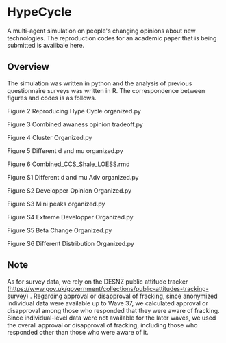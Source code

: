 # HypeCycle
A multi-agent simulation on people's changing opinions about new technologies.
The reproduction codes for an academic paper that is being submitted is availbale here.

## Overview
The simulation was written in python and the analysis of previous questionnaire surveys was written in R.
The correspondence between figures and codes is as follows.

Figure 2 Reproducing Hype Cycle organized.py

Figure 3 Combined awaness opinion tradeoff.py

Figure 4 Cluster Organized.py

Figure 5 Different d and mu organized.py

Figure 6 Combined_CCS_Shale_LOESS.rmd

Figure S1 Different d and mu Adv organized.py

Figure S2 Developper Opinion Organized.py

Figure S3 Mini peaks organized.py 

Figure S4 Extreme Developper Organized.py 

Figure S5 Beta Change Organized.py

Figure S6 Different Distribution Organized.py

## Note
As for survey data, we rely on the DESNZ public attifude tracker (https://www.gov.uk/government/collections/public-attitudes-tracking-survey) .
Regarding approval or disapproval of fracking, since anonymized individual data were available up to Wave 37, we calculated approval or disapproval among those who responded that they were aware of fracking. Since individual-level data were not available for the later waves, we used the overall approval or disapproval of fracking, including those who responded other than those who were aware of it.
